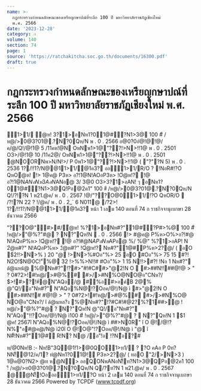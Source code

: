 ```yaml
---
name: >-
  กฎกระทรวงกำหนดลักษณะของเหรียญกษาปณ์ที่ระลึก 100 ปี มหาวิทยาลัยราชภัฏเชียงใหม่ 
  พ.ศ. 2566
date: '2023-12-28'
category: ก
volume: 140
section: 74
page: 1
source: 'https://ratchakitcha.soc.go.th/documents/16300.pdf'
draft: true
---
```


# กฎกระทรวงกำหนดลักษณะของเหรียญกษาปณ์ที่ระลึก 100 ปี มหาวิทยาลัยราชภัฏเชียงใหม่  พ.ศ. 2566

1>1/ ํ@ห! 3?1>อNห1?01@#์?N1>3@ 100 #ี /ห@/>0@3?01@.?N?0Qห/N พ . 0 . 2566 อ@0?0อํ@!@!@/ค/@/Q!/@!1@ 5 /11คห!@N OหNพ1>1@"??!>N>!!1@ พ . 0 . 2501 O3>/@!1@ 10 /11ค2@/ OหNพ1>1@"??!>N>!!1@ พ . 0 . 2501 @NOORNพ>N/N!>/ P 0พ1>1@"??!>N>!!1@ ( "?"?N 5) พ . 0 . 2536 1?/!!1?/N@@11>1/@1ค3? ออ1>1/R/O ? !NอR#!?O QหOํ@ห! !> 1@ค@ P3ห> อ?!1@N!AOอP3ห> !Oํ@ห!? !@ อ?!1@N$ANอNห3AอN$ANอ@ 3/ 3@0 O3>3?1>อAN! ๆ อNห1?01@#์?N1>3@Q!Pอ@2ค1" 100 #ี /ห@/>0@3?01@.?N?0Qห/N Q!/?!?N 1 พ21.@ค/ พ . 0 . 2567 !@/"??O@01>1/!?O QหOR/O  /?!?N 22 ? !/@ค/ พ . 0 . 2_` 6 N011@ /?2>! 1?/!!1?/N@@11>1/@1ค3? หน้า 1 เลม 140 ตอนที่ 74 ก ราชกิจจานุเบกษา 28 ธันวาคม 2566

"??O@"#>#/ํ@ห! %?1>อNห#?"1@#์?P#>%@ 100 #ี !ห@/>"@%?"#@ ? N?"Qห!N  . 0 . 2566 !> #@ค@ P%ห>O%>อ?!#@ N!AQอP%ห> !Qํ@ห!? !@ อ?!#@N$APอNห%AอN$APอ@ %/ %@" %?1>อAP! N 2ํ@ห#?" N!AQอP%ห> 2ํ@ห#?" !Qํ@ห!? Nห#?"1@#์P%ห>2?@/ ( อO $2!!>N>% ) 20 "@ !>N>%#Oอ"%> 25 อO #Oอ"%> 75 15 #?! N2O!$N@0C!"์%@ 32 !>%%>N!!# #Oอ"%> 1 15 N!!>#?! !Nอ 1 Nห#?" ด้@นหน้@ %@Nห#?"!?#>"#!#C##>"@2!N O  #>##N!!##@!@ > " ? 0#?2>!#!ห@/>#@%# #>/>#N%O@NO@อ"CNห?/ $>!#>?!#์@N"AQอ/@ #%อ#>อค์B 2@% @"Q!/อ"Nห#?" N"AQอ%N@!?Oอค/@!/N@ ì #>"@2!N O #>##N!!# #@!@ > " ? 0#?2>!#!ห@/>#@%# #>/>#N%O@ NO@อ"CNห?/ î ด้@นหล?ง %@Nห#?"!?#C#!#@2?%?1์##>ํ@ !ห@/>"@%?"#@ ? N?"Qห!N @"Q!/อ"Nห#?" N"AQอ"!!?Oอค/@!/N@ ì100 #ี !ห@/>"@%?"#@ ?  N?"Qห!N 1 $1 @ค! 2567î N"AQอ%N@!?Oอค/@!/N@ ì ##>N0R" î O @!/@!?N%"อ#@ค@/N@ ì20î O @!O@"!?Oอค/@!/N@ ì "@ î N#็!Nห#?"1@#์ R!N? N@ /อ"!อ !?Nือ?#

ห/@0Nห!B :- Nห!B"3Q@1!1>@0QO1>ท1/ ? ?O คAอ P 0ท?NN!็@12/ค/1? ทํ@Nห1?01@!์ P3ห>2?@/ ( ทอO "2/>N>3 ) 1@ค@0?N2> @ท ห@N> ออQONพANอN!็ท?N1>3@QPอ@2ค1 100 !ี /ห@/>ท0@3?01@.?N?0Qห/N Q/?ท?N 1 พ21.@ค/ พ . 0 . 2567 @ํ@N!็!Oอออ1>ท1/?O หน้า 2 เลม 140 ตอนที่ 74 ก ราชกิจจานุเบกษา 28 ธันวาคม 2566 Powered by TCPDF (www.tcpdf.org)
